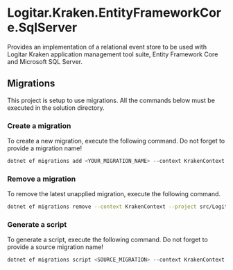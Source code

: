 ﻿# Logitar.Kraken.EntityFrameworkCore.SqlServer

Provides an implementation of a relational event store to be used with Logitar Kraken application management tool suite, Entity Framework Core and Microsoft SQL Server.

## Migrations

This project is setup to use migrations. All the commands below must be executed in the solution directory.

### Create a migration

To create a new migration, execute the following command. Do not forget to provide a migration name!

```sh
dotnet ef migrations add <YOUR_MIGRATION_NAME> --context KrakenContext --project src/Logitar.Kraken.EntityFrameworkCore.SqlServer --startup-project src/Logitar.Kraken
```

### Remove a migration

To remove the latest unapplied migration, execute the following command.

```sh
dotnet ef migrations remove --context KrakenContext --project src/Logitar.Kraken.EntityFrameworkCore.SqlServer --startup-project src/Logitar.Kraken
```

### Generate a script

To generate a script, execute the following command. Do not forget to provide a source migration name!

```sh
dotnet ef migrations script <SOURCE_MIGRATION> --context KrakenContext --project src/Logitar.Kraken.EntityFrameworkCore.SqlServer --startup-project src/Logitar.Kraken
```
